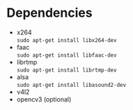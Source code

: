 # Dependencies
- x264  
`sudo apt-get install libx264-dev`
- faac  
`sudo apt-get install libfaac-dev`
- librtmp  
`sudo apt-get install librtmp-dev`
- alsa  
`sudo apt-get install libasound2-dev`
- v4l2  
- opencv3 (optional)
